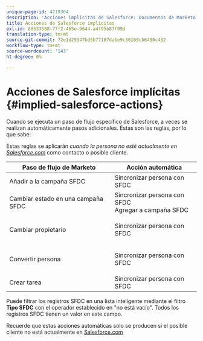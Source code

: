 ```yaml
---
unique-page-id: 4719304
description: 'Acciones implícitas de Salesforce: Documentos de Marketo: Documentación del producto'
title: Acciones de Salesforce implícitas
exl-id: 88533588-77f2-465e-9644-a4f95b87f99d
translation-type: tm+mt
source-git-commit: 72e1d29347bd5b77107da1e9c30169cb6490c432
workflow-type: tm+mt
source-wordcount: '143'
ht-degree: 0%

---
```


# Acciones de Salesforce implícitas {#implied-salesforce-actions}

Cuando se ejecuta un paso de flujo específico de Salesforce, a veces se realizan automáticamente pasos adicionales. Estas son las reglas, por lo que sabe:

Estas reglas se aplicarán _cuando la persona no esté actualmente en [Salesforce.com](https://Salesforce.com)_ como contacto o posible cliente.

<table> 
 <thead> 
  <tr> 
   <th>Paso de flujo de Marketo</th> 
   <th>Acción automática</th> 
  </tr> 
 </thead> 
 <tbody> 
  <tr> 
   <td>Añadir a la campaña SFDC</td> 
   <td>Sincronizar persona con SFDC</td> 
  </tr> 
  <tr> 
   <td>Cambiar estado en una campaña SFDC</td> 
   <td>Sincronizar persona con SFDC<br>Agregar a campaña SFDC</td> 
  </tr> 
  <tr> 
   <td>Cambiar propietario</td> 
   <td><p>Sincronizar persona con SFDC</p></td> 
  </tr> 
  <tr> 
   <td>Convertir persona</td> 
   <td><p>Sincronizar persona con SFDC</p></td> 
  </tr> 
  <tr> 
   <td>Crear tarea</td> 
   <td>Sincronizar persona con SFDC</td> 
  </tr> 
 </tbody> 
</table>

Puede filtrar los registros SFDC en una lista inteligente mediante el filtro **Tipo SFDC** con el operador establecido en &quot;no está vacío&quot;. Todos los registros SFDC tienen un valor en este campo.

Recuerde que estas acciones automáticas solo se producen si el posible cliente no está actualmente en [Salesforce.com](https://salesforce.com)
